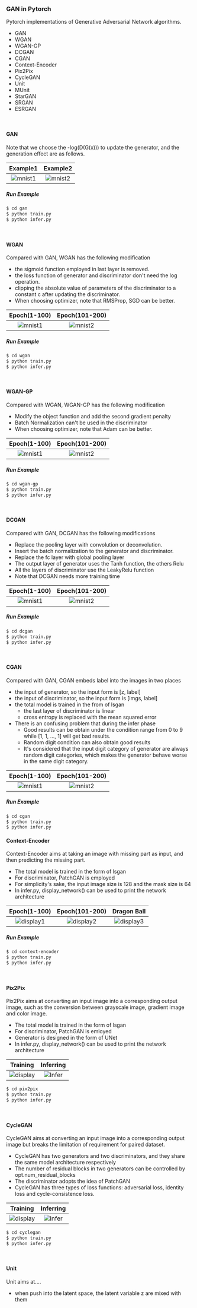 ### GAN in Pytorch

Pytorch implementations of Generative Adversarial Network algorithms. 

* GAN
* WGAN
* WGAN-GP
* DCGAN
* CGAN
* Context-Encoder
* Pix2Pix
* CycleGAN
* Unit
* MUnit
* StarGAN
* SRGAN
* ESRGAN

&emsp;

#### GAN

Note that we choose the -log(D(G(x))) to update the generator, and the generation effect are as follows.

|             Example1             |             Example2             |
| :------------------------------: | :------------------------------: |
| ![mnist1](gan/images/mnist1.gif) | ![mnist2](gan/images/mnist2.gif) |

##### Run Example

```bash
$ cd gan
$ python train.py
$ python infer.py
```

&emsp;

#### WGAN

Compared with GAN, WGAN has the following modification

* the sigmoid function employed in last layer is removed.
* the loss function of generator and discriminator don't need the log operation.
* clipping the absolute value of  parameters of the discriminator to a constant c after updating the discriminator.
* When choosing optimizer, note that RMSProp, SGD can be better.

|             Epoch(1-100)             |             Epoch(101-200)             |
| :------------------------------: | :------------------------------: |
| ![mnist1](wgan/images/mnist1.gif) | ![mnist2](wgan/images/mnist2.gif) |

##### Run Example

```bash
$ cd wgan
$ python train.py
$ python infer.py
```

&emsp;

#### WGAN-GP

Compared with WGAN, WGAN-GP has the following modification
* Modify the object function and add the second gradient penalty
* Batch Normalization can't be used in the discriminator
* When choosing optimizer, note that Adam can be better.

|             Epoch(1-100)             |             Epoch(101-200)             |
| :------------------------------: | :------------------------------: |
| ![mnist1](wgan-gp/images/mnist1.gif) | ![mnist2](wgan-gp/images/mnist2.gif) |

##### Run Example

```bash
$ cd wgan-gp
$ python train.py
$ python infer.py
```

&emsp;

#### DCGAN
Compared with GAN, DCGAN has the following modifications
* Replace the pooling layer with convolution or deconvolution.
* Insert the batch normalization to the generator and discriminator.
* Replace the fc layer with global pooling layer
* The output layer of generator uses the Tanh function, the others Relu
* All the layers of discriminator use the LeakyRelu function
* Note that DCGAN needs more training time

|             Epoch(1-100)             |             Epoch(101-200)             |
| :------------------------------: | :------------------------------: |
| ![mnist1](dcgan/images/mnist1.gif) | ![mnist2](dcgan/images/mnist2.gif) |

##### Run Example

```bash
$ cd dcgan
$ python train.py
$ python infer.py
```

&emsp;

#### CGAN
Compared with GAN, CGAN embeds label into the images in two places
* the input of generator, so the input form is [z, label]
* the input of discriminator, so the input form is [imgs, label]
* the total model is trained in the from of lsgan
  * the last layer of discriminator is linear
  * cross entropy is replaced with the mean squared error
* There is an confusing problem that during the infer phase
  * Good results can be obtain under the condition range from 0 to 9 while [1, 1, ..., 1] will get bad results.
  * Random digit condition can also obtain good results
  * It's considered that the input digit category of generator are always random digit categories, which makes the generator behave worse in the same digit category.

|             Epoch(1-100)             |             Epoch(101-200)             |
| :------------------------------: | :------------------------------: |
| ![mnist1](cgan/images/mnist1.gif)| ![mnist2](cgan/images/mnist2.gif) |

##### Run Example

```bash
$ cd cgan
$ python train.py
$ python infer.py
```

#### Context-Encoder
Context-Encoder aims at taking an image with missing part as input, and then predicting the missing part.
* The total model is trained in the form of lsgan
* For discriminator, PatchGAN is employed
* For simplicity's sake, the input image size is 128 and the mask size is 64
* In infer.py, display_network() can be used to print the network architecture

|             Epoch(1-100)             |             Epoch(101-200)             |             Dragon Ball             |
| :------------------------------: | :------------------------------: | :------------------------------: |
| ![display1](context-encoder/images/display1.gif)| ![display2](context-encoder/images/display2.gif) | ![display3](context-encoder/images/display3.png) |

##### Run Example

```bash
$ cd context-encoder
$ python train.py
$ python infer.py
```

&emsp;

#### Pix2Pix
Pix2Pix aims at converting an input image into a corresponding output image, such as the conversion between grayscale image, gradient image and color image.
* The total model is trained in the form of lsgan
* For discriminator, PatchGAN is emloyed
* Generator is designed in the form of UNet
* In infer.py, display_network() can be used to print the network architecture

|             Training             |             Inferring             | 
| :------------------------------: | :------------------------------: |
| ![display](pix2pix/images/display1.gif)| ![Infer](pix2pix/images/infer1.png) |

```bash
$ cd pix2pix
$ python train.py
$ python infer.py
```

&emsp;

#### CycleGAN
CycleGAN aims at converting an input image into a corresponding output image but breaks the limitation of requirement for paired dataset.
* CycleGAN has two generators and two discriminators, and they share the same model architecture respectively
* The number of residual blocks in two generators can be controlled by opt.num_residual_blocks
* The discriminator adopts the idea of PatchGAN
* CycleGAN has three types of loss functions: adversarial loss, identity loss and cycle-consistence loss.

|             Training             |             Inferring             | 
| :------------------------------: | :------------------------------: |
| ![display](cyclegan/images/display.gif)| ![Infer](cyclegan/images/result.png) |

```bash
$ cd cyclegan
$ python train.py
$ python infer.py
```

&emsp;

#### Unit
Unit aims at....
* when push into the latent space, the latent variable z are mixed with them